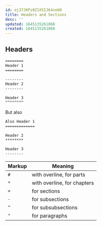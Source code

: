 ```yaml
---
id: ej37JKPz0Z1X5IJ64ze60
title: Headers and Sections
desc: ''
updated: 1645135261068
created: 1645135261068
---
```


## Headers

```rst
========
Header 1
========

--------
Header 2
--------

Header 3
^^^^^^^^
```

But also

```rst
Also Header 1
=============

Header 2
********

Header 3
--------
```

| Markup | Meaning                     |
|--------|-----------------------------|
| `#`    | with overline, for parts    |
| `*`    | with overline, for chapters |
| `=`    | for sections                |
| `-`    | for subsections             |
| `^`    | for subsubsections          |
| `"`    | for paragraphs              |
